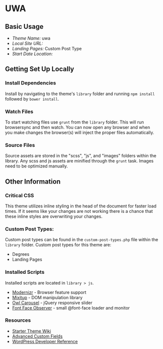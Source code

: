# UWA

## Basic Usage

* *Theme Name:* uwa
* *Local Site URL:*
* *Landing Pages:* Custom Post Type
* *Start Date Location:*

## Getting Set Up Locally

### Install Dependencies

Install by navigating to the theme's `library` folder and running `npm install` followed by `bower install`.

### Watch Files

To start watching files use `grunt` from the `library` folder. This will run browsersync and then watch. You can now open any browser and when you make changes the browser(s) will inject the proper files automatically.

### Source Files

Source assets are stored in the "scss", "js", and "images" folders within the library. Any scss and js assets are minified through the `grunt` task. Images need to be optimized manually.

## Other Information

### Critical CSS

This theme utilizes inline styling in the head of the document for faster load times. If it seems like your changes are not working there is a chance that these inline styles are overwriting your changes.

### Custom Post Types:
Custom post types can be found in the `custom-post-types.php` file within the `library` folder. Custom post types for this theme are:

* Degrees
* Landing Pages

### Installed Scripts
Installed scripts are located in `library > js`.

* [Modernizr](https://modernizr.com/) - Browser feature support
* [Mixitup](https://github.com/patrickkunka/mixitup) - DOM manipulation library
* [Owl Carousel](https://github.com/OwlCarousel2/OwlCarousel2) - jQuery responsive slider
* [Font Face Observer](https://github.com/bramstein/fontfaceobserver) - small @font-face loader and monitor

### Resources
* [Starter Theme Wiki](https://github.com/thelearninghouse/starter-theme/wiki)
* [Advanced Custom Fields](https://www.advancedcustomfields.com/resources/)
* [WordPress Developer Reference](https://developer.wordpress.org/reference/)
